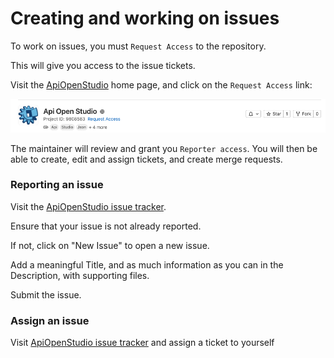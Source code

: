 Creating and working on issues
==============================

To work on issues, you must `Request Access` to the repository.

This will give you access to the issue tickets.

Visit the [ApiOpenStudio][gitlab] home page, and click on the `Request Access`
link:

![Request Access screenshot][request_access_screenshot]

The maintainer will review and grant you `Reporter access`. You will then be
able to create, edit and assign tickets, and create merge requests.

### Reporting an issue

Visit the [ApiOpenStudio issue tracker][issues].

Ensure that your issue is not already reported.

If not, click on "New Issue" to open a new issue.

Add a meaningful Title, and as much information as you can in the Description,
with supporting files.

Submit the issue.

### Assign an issue

Visit [ApiOpenStudio issue tracker][issues] and assign a ticket to yourself

[gitlab]: https://gitlab.com/apiopenstudio/apiopenstudio

[issues]: https://gitlab.com/apiopenstudio/apiopenstudio/-/issues

[request_access_screenshot]: images/contributing-request-access.png
